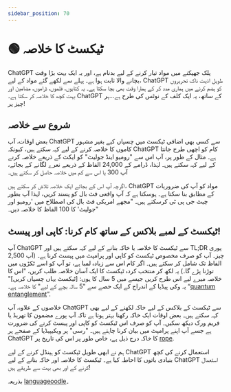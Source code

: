 ```yaml
---
sidebar_position: 70
---
```


# 🟢 ٹیکسٹ کا خلاصہ

ChatGPT پلک جھپکنے میں مواد تیار کرنے کے لیے بدنام ہے، اور یہ ایک بہت بڑا وقت بچانے والا ثابت ہوا ہے۔
پہلے سے لکھے گئے مواد کے لیے، ChatGPT طویل اذیت ناک تحریروں کو ہضم کرنے میں ہماری مدد کر کے ہمارا وقت بھی بچا سکتا ہے۔
یہ کتابوں، فلموں، ڈراموں، مضامین اور بہت کچھ کا خلاصہ کر سکتا ہے۔ ChatGPT کے ساتھ، یہ ایک کلف کے نوٹس کی طرح ہے…ہر چیز پر!

## شروع سے خلاصہ

بعض اوقات، آپ ChatGPT سے کسی بھی اضافی ٹیکسٹ میں چسپاں کیے بغیر مشہور کاموں کا خلاصہ کرنے کے لیے کہہ سکتے ہیں، کیونکہ ChatGPT کام کو اچھی طرح جانتا ہے۔ مثال کے طور پر، آپ اس سے "رومیو اینڈ جولیٹ" کو ایکٹ کے ذریعے خلاصہ کرنے کے لیے کہہ سکتے ہیں۔ لہٰذا، ڈرامے کے 24,000 الفاظ کے ذریعے نعرے لگانے کے بجائے، آپ 300 یا اس سے کم میں خلاصہ حاصل کر سکتے ہیں۔


اگرچہ آپ اس کے بجائے ایک خلاصہ تلاش کر سکتے ہیں، ChatGPT مواد کو آپ کی ضروریات کے مطابق بنا سکتا ہے۔ ہوسکتا ہے کہ آپ واقعی فٹ بال کو پسند کریں، لہذا آپ بطور چیٹ جی پی ٹی کرسکتے ہیں۔
"مجھے امریکی فٹ بال کی اصطلاح میں 'رومیو اور جولیٹ' کا 100 الفاظ کا خلاصہ دیں۔"

## ٹیکسٹ کے لمبے بلاکس کے ساتھ کام کرنا: کاپی اور پیسٹ!

آپ ChatGPT سے ٹیکسٹ کا خلاصہ یا خاکہ بنانے کے لیے کہہ سکتے ہیں اور TL;DR پوری چیز۔ آپ کو صرف مخصوص ٹیکسٹ کو کاپی اور پرامپٹ میں پیسٹ کرنا ہے۔ (آپ 2,500 الفاظ تک شامل کر سکتے ہیں۔ اگر کام اس سے زیادہ لمبا ہے، تو آپ کو اسے ٹکڑوں میں توڑنا پڑے گا۔)
یہ لکھ کر منتخب کردہ ٹیکسٹ کا ایک آسان خلاصہ طلب کریں، "اس کا خلاصہ میرے لیے اس طرح کریں جیسے میں 5 سال کا ہوں: [ٹیکسٹ یہاں چسپاں کریں]"
یہ وکی پیڈیا کے اندراج کے ایک حصے سے "5 سالہ بچے کے لیے" کا خلاصہ ہے۔ “[quantum entanglement](https://en.wikipedia.org/wiki/Quantum_entanglement#:~:text=vte-,Quantum%20entanglement,-is%20the%20phenomenon)”. 

خلاصوں کے علاوہ، آپ ChatGPT سے ٹیکسٹ کے بلاکس کے لیے خاکہ لکھنے کے لیے بھی کہہ سکتے ہیں۔ بعض اوقات ایک خاکہ رکھنا بہتر ہوتا ہے تاکہ آپ پورے مضمون کا تھریڈ یا فریم ورک دیکھ سکیں۔
آپ کو صرف اس ٹیکسٹ کو کاپی اور پیسٹ کرنے کی ضرورت ہے جسے آپ اپنے پرامپٹ میں بیان کرنا چاہتے ہیں۔
"رسی" پر ویکیپیڈیا کے صفحے پر ChatGPT کا خاکہ درج ذیل ہے، خاص طور پر اس کی تاریخ پر [rope](https://en.wikipedia.org/wiki/Rope#:~:text=to%20pull%20ropes.-,History,-Ancient%20Egyptians%20were).


ہم نے ابھی طویل ٹیکسٹ کو ہینڈل کرنے کے لیے ChatGPT استعمال کرنے کی کچھ بنیادی باتوں کا احاطہ کیا ہے۔ ٹیکسٹ کا خلاصہ اور خاکہ بنانے کے لیے ChatGPT استعمال کرنے کے اور بھی بہت سے طریقے ہیں!

بذریعہ [languageoodle](https://twitter.com/langugenoodle)۔

